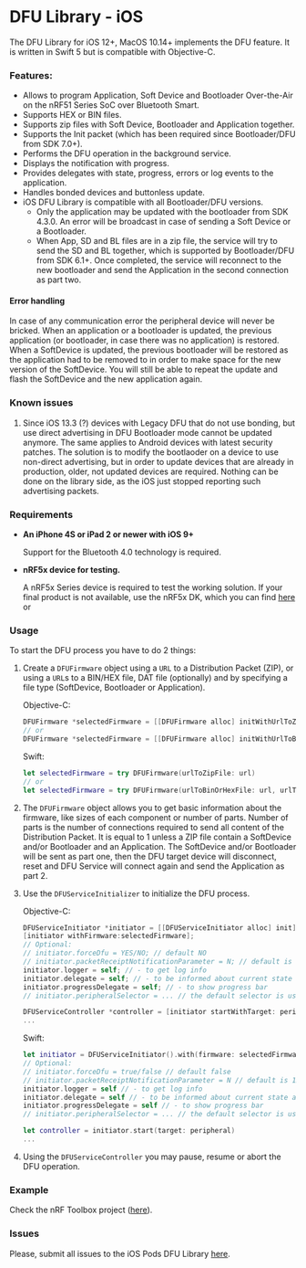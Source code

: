 # DFU Library - iOS

The DFU Library for iOS 12+, MacOS 10.14+ implements the DFU feature. It is written in Swift 5 but is compatible with Objective-C.

### Features:

* Allows to program Application, Soft Device and Bootloader Over-the-Air on the nRF51 Series SoC over Bluetooth Smart.
* Supports HEX or BIN files.
* Supports zip files with Soft Device, Bootloader and Application together.
* Supports the Init packet (which has been required since Bootloader/DFU from SDK 7.0+).
* Performs the DFU operation in the background service.
* Displays the notification with progress.
* Provides delegates with state, progress, errors or log events to the application.
* Handles bonded devices and buttonless update.
* iOS DFU Library is compatible with all Bootloader/DFU versions.
  * Only the application may be updated with the bootloader from SDK 4.3.0. An error will be broadcast in case of sending a Soft Device or a Bootloader.
  * When App, SD and BL files are in a zip file, the service will try to send the SD and BL together, which is supported by Bootloader/DFU from SDK 6.1+. Once completed, the service will reconnect to the new bootloader and send the Application in the second connection as part two.

#### Error handling
In case of any communication error the peripheral device will never be bricked. When an application or a bootloader is updated, the previous application (or bootloader, in case there was no application) is restored. When a SoftDevice is updated, the previous bootloader will be restored as the application had to be removed to in order to make space for the new version of the SoftDevice. You will still be able to repeat the update and flash the SoftDevice and the new application again.

### Known issues

1. Since iOS 13.3 (?) devices with Legacy DFU that do not use bonding, but use direct advertising in DFU Bootloader mode cannot be updated anymore.
    The same applies to Android devices with latest security patches. The solution is to modify the bootlaoder on a device to use non-direct advertising, but
    in order to update devices that are already in production, older, not updated devices are required. Nothing can be done on the library side, as the iOS
    just stopped reporting such advertising packets.

### Requirements

* **An iPhone 4S or iPad 2 or newer with iOS 9+**

  Support for the Bluetooth 4.0 technology is required.
* **nRF5x device for testing.**

  A nRF5x Series device is required to test the working solution. If your final product is not available, use the nRF5x DK, which you can find [here](http://www.nordicsemi.com/eng/Products/nRF51-DK "nRF51 DK") or 

### Usage

To start the DFU process you have to do 2 things:

1. Create a `DFUFirmware` object using a `URL` to a Distribution Packet (ZIP), or using a `URL`s to a BIN/HEX file, DAT file (optionally) 
    and by specifying a file type (SoftDevice, Bootloader or Application).

     Objective-C:
    ```objective-c 
    DFUFirmware *selectedFirmware = [[DFUFirmware alloc] initWithUrlToZipFile:url];
    // or
    DFUFirmware *selectedFirmware = [[DFUFirmware alloc] initWithUrlToBinOrHexFile:url urlToDatFile:dtUrl type:type];
    ```
    Swift:
    ```swift
    let selectedFirmware = try DFUFirmware(urlToZipFile: url)
    // or
    let selectedFirmware = try DFUFirmware(urlToBinOrHexFile: url, urlToDatFile: datUrl, type: .application)
    ```

2. The `DFUFirmware` object allows you to get basic information about the firmware, like sizes of each component or number of parts. 
    Number of parts is the number of connections required to send all content of the Distribution Packet. It is equal to 1 unless a ZIP file 
    contain a SoftDevice and/or Bootloader and an Application. The SoftDevice and/or Bootloader will be sent as part one, then the DFU 
    target device will disconnect, reset and DFU Service will connect again and send the Application as part 2.

3. Use the `DFUServiceInitializer` to initialize the DFU process.

    Objective-C:
    ```objective-c
    DFUServiceInitiator *initiator = [[DFUServiceInitiator alloc] init];
    [initiator withFirmware:selectedFirmware];
    // Optional:
    // initiator.forceDfu = YES/NO; // default NO
    // initiator.packetReceiptNotificationParameter = N; // default is 12
    initiator.logger = self; // - to get log info
    initiator.delegate = self; // - to be informed about current state and errors 
    initiator.progressDelegate = self; // - to show progress bar
    // initiator.peripheralSelector = ... // the default selector is used
   
    DFUServiceController *controller = [initiator startWithTarget: peripheral];
    ...
    ```
    Swift:
    ```swift
    let initiator = DFUServiceInitiator().with(firmware: selectedFirmware)
    // Optional:
    // initiator.forceDfu = true/false // default false
    // initiator.packetReceiptNotificationParameter = N // default is 12
    initiator.logger = self // - to get log info
    initiator.delegate = self // - to be informed about current state and errors 
    initiator.progressDelegate = self // - to show progress bar
    // initiator.peripheralSelector = ... // the default selector is used

    let controller = initiator.start(target: peripheral)
    ...
    ```
4. Using the `DFUServiceController` you may pause, resume or abort the DFU operation.

### Example

Check the nRF Toolbox project ([here](https://github.com/NordicSemiconductor/IOS-nRF-Toolbox "nRF Toolbox")).

### Issues

Please, submit all issues to the iOS Pods DFU Library [here](https://github.com/NordicSemiconductor/IOS-DFU-Library/issues "Issues").
